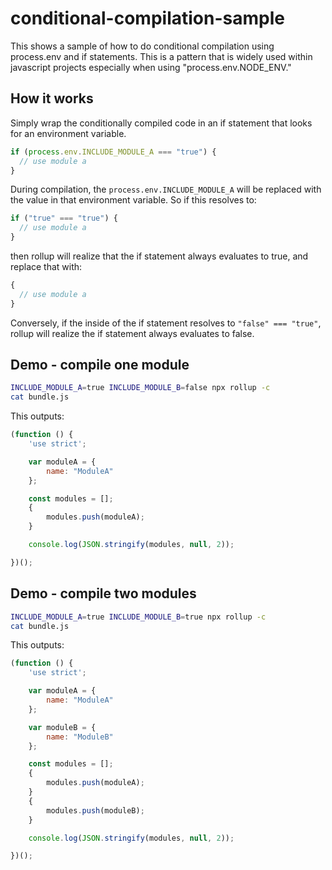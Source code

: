 # conditional-compilation-sample

This shows a sample of how to do conditional compilation using process.env and if statements. This is a pattern that is widely used within javascript projects especially when using "process.env.NODE_ENV."

## How it works

Simply wrap the conditionally compiled code in an if statement that looks for an environment variable. 
```javascript
if (process.env.INCLUDE_MODULE_A === "true") {
  // use module a
}
```
During compilation, the `process.env.INCLUDE_MODULE_A` will be replaced with the value in that environment variable. So if this resolves to:
```javascript
if ("true" === "true") {
  // use module a
}
```
then rollup will realize that the if statement always evaluates to true, and replace that with:
```javascript
{
  // use module a
}
```
Conversely, if the inside of the if statement resolves to `"false" === "true"`, rollup will realize the if statement always evaluates to false.

## Demo - compile one module

```bash
INCLUDE_MODULE_A=true INCLUDE_MODULE_B=false npx rollup -c
cat bundle.js
```
This outputs: 
```javascript
(function () {
    'use strict';

    var moduleA = {
        name: "ModuleA"
    };

    const modules = [];
    {
        modules.push(moduleA);
    }

    console.log(JSON.stringify(modules, null, 2));

})();
```

## Demo - compile two modules
```bash
INCLUDE_MODULE_A=true INCLUDE_MODULE_B=true npx rollup -c
cat bundle.js
```
This outputs:
```javascript
(function () {
    'use strict';

    var moduleA = {
        name: "ModuleA"
    };

    var moduleB = {
        name: "ModuleB"
    };

    const modules = [];
    {
        modules.push(moduleA);
    }
    {
        modules.push(moduleB);
    }

    console.log(JSON.stringify(modules, null, 2));

})();
```
```
